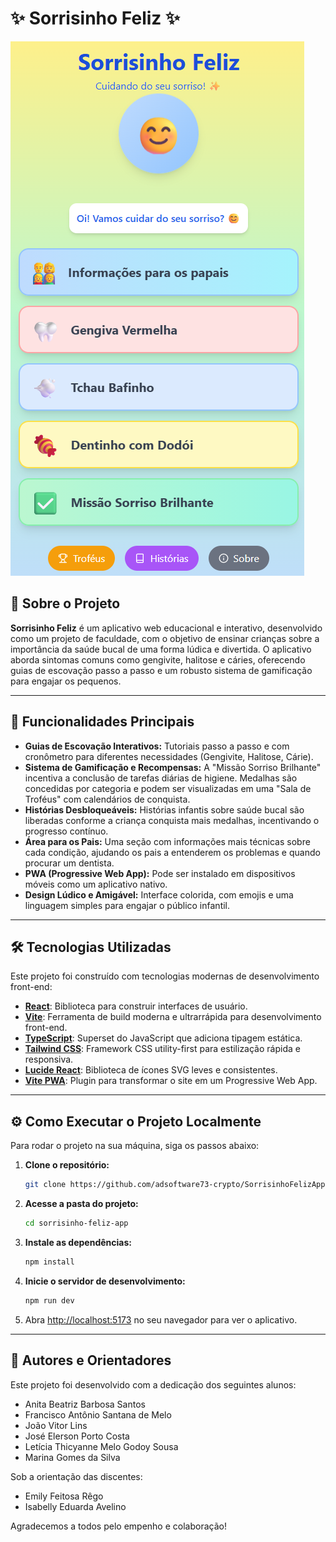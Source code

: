 # ✨ Sorrisinho Feliz ✨

![App Screenshot](src/assets/tela.png)

## 📖 Sobre o Projeto

**Sorrisinho Feliz** é um aplicativo web educacional e interativo, desenvolvido como um projeto de faculdade, com o objetivo de ensinar crianças sobre a importância da saúde bucal de uma forma lúdica e divertida. O aplicativo aborda sintomas comuns como gengivite, halitose e cáries, oferecendo guias de escovação passo a passo e um robusto sistema de gamificação para engajar os pequenos.

---

## 🚀 Funcionalidades Principais

* **Guias de Escovação Interativos:** Tutoriais passo a passo e com cronômetro para diferentes necessidades (Gengivite, Halitose, Cárie).
* **Sistema de Gamificação e Recompensas:** A "Missão Sorriso Brilhante" incentiva a conclusão de tarefas diárias de higiene. Medalhas são concedidas por categoria e podem ser visualizadas em uma "Sala de Troféus" com calendários de conquista.
* **Histórias Desbloqueáveis:** Histórias infantis sobre saúde bucal são liberadas conforme a criança conquista mais medalhas, incentivando o progresso contínuo.
* **Área para os Pais:** Uma seção com informações mais técnicas sobre cada condição, ajudando os pais a entenderem os problemas e quando procurar um dentista.
* **PWA (Progressive Web App):** Pode ser instalado em dispositivos móveis como um aplicativo nativo.
* **Design Lúdico e Amigável:** Interface colorida, com emojis e uma linguagem simples para engajar o público infantil.

---

## 🛠️ Tecnologias Utilizadas

Este projeto foi construído com tecnologias modernas de desenvolvimento front-end:

* **[React](https://react.dev/)**: Biblioteca para construir interfaces de usuário.
* **[Vite](https://vitejs.dev/)**: Ferramenta de build moderna e ultrarrápida para desenvolvimento front-end.
* **[TypeScript](https://www.typescriptlang.org/)**: Superset do JavaScript que adiciona tipagem estática.
* **[Tailwind CSS](https://tailwindcss.com/)**: Framework CSS utility-first para estilização rápida e responsiva.
* **[Lucide React](https://lucide.dev/)**: Biblioteca de ícones SVG leves e consistentes.
* **[Vite PWA](https://vite-pwa-org.netlify.app/)**: Plugin para transformar o site em um Progressive Web App.

---

## ⚙️ Como Executar o Projeto Localmente

Para rodar o projeto na sua máquina, siga os passos abaixo:

1.  **Clone o repositório:**
    ```bash
    git clone https://github.com/adsoftware73-crypto/SorrisinhoFelizApp.git
    ```

2.  **Acesse a pasta do projeto:**
    ```bash
    cd sorrisinho-feliz-app
    ```

3.  **Instale as dependências:**
    ```bash
    npm install
    ```

4.  **Inicie o servidor de desenvolvimento:**
    ```bash
    npm run dev
    ```

5.  Abra [http://localhost:5173](http://localhost:5173) no seu navegador para ver o aplicativo.

---

## 👥 Autores e Orientadores

Este projeto foi desenvolvido com a dedicação dos seguintes alunos:

*   Anita Beatriz Barbosa Santos
*   Francisco Antônio Santana de Melo
*   João Vitor Lins
*   José Elerson Porto Costa
*   Letícia Thicyanne Melo Godoy Sousa
*   Marina Gomes da Silva

Sob a orientação das discentes:

*   Emily Feitosa Rêgo
*   Isabelly Eduarda Avelino

Agradecemos a todos pelo empenho e colaboração!
